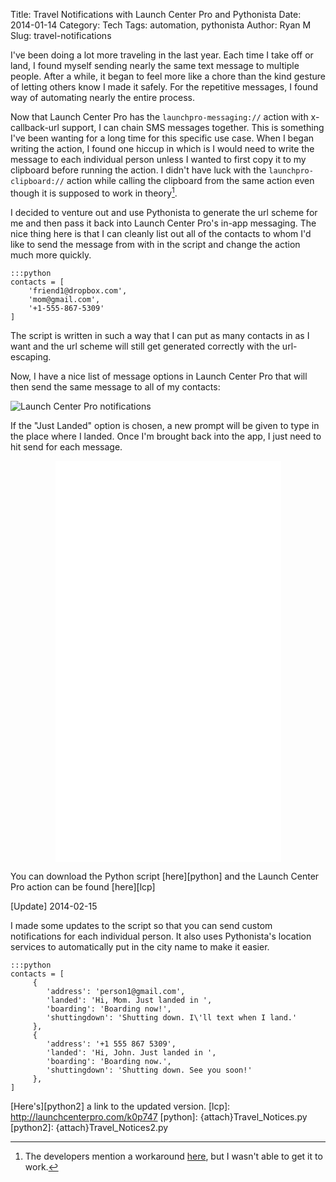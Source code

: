 Title: Travel Notifications with Launch Center Pro and Pythonista
Date: 2014-01-14
Category: Tech
Tags: automation, pythonista
Author: Ryan M
Slug: travel-notifications

I've been doing a lot more traveling in the last year. Each time I take off or land, I found myself sending nearly the same text message to multiple people. After a while, it began to feel more like a chore than the kind gesture of letting others know I made it safely. For the repetitive messages, I found  way of automating nearly the entire process.
<!-- PELICAN_END_SUMMARY -->  

Now that Launch Center Pro has the `launchpro-messaging://` action with x-callback-url support, I can chain SMS messages together. This is something I've been wanting for a long time for this specific use case. When I began writing the action, I found one hiccup in which is I would need to write the message to each individual person unless I wanted to first copy it to my clipboard before running the action. I didn't have luck with the `launchpro-clipboard://` action while calling the clipboard from the same action even though it is supposed to work in theory[^1].

I decided to venture out and use Pythonista to generate the url scheme for me and then pass it back into Launch Center Pro's in-app messaging. The nice thing here is that I can cleanly list out all of the contacts to whom I'd like to send the message from with in the script and change the action much more quickly.
	
	:::python
	contacts = [
		'friend1@dropbox.com',
		'mom@gmail.com',
		'+1-555-867-5309'
	]

The script is written in such a way that I can put as many contacts in as I want and the url scheme will still get generated correctly with the url-escaping. 

Now, I have a nice list of message options in Launch Center Pro that will then send the same message to all of my contacts:

![Launch Center Pro notifications]({attach}lcp_notifications.png)

If the "Just Landed" option is chosen, a new prompt will be given to type in the place where I landed. Once I'm brought back into the app, I just need to hit send for each message.

<span style="text-align: center; display: block;">
<iframe src="//player.vimeo.com/video/84171813?title=0&amp;byline=0&amp;portrait=0" width="361" height="642" frameborder="0" webkitallowfullscreen mozallowfullscreen allowfullscreen></iframe>
</span>


You can download the Python script [here][python] and the Launch Center Pro action can be found [here][lcp]

\[Update\] 2014-02-15  

I made some updates to the script so that you can send custom notifications for each individual person. It also uses Pythonista's location services to automatically put in the city name to make it easier.

    :::python
    contacts = [
         {
            'address': 'person1@gmail.com',
            'landed': 'Hi, Mom. Just landed in ',
            'boarding': 'Boarding now!',
            'shuttingdown': 'Shutting down. I\'ll text when I land.'
         },
         {
            'address': '+1 555 867 5309',
            'landed': 'Hi, John. Just landed in ',
            'boarding': 'Boarding now.',
            'shuttingdown': 'Shutting down. See you soon!'
         },
    ]

[Here's][python2] a link to the updated version.
[lcp]: http://launchcenterpro.com/k0p747
[python]: {attach}Travel_Notices.py
[python2]: {attach}Travel_Notices2.py

[^1]: The developers mention a workaround [here](http://help.contrast.co/hc/en-us/articles/200611883-x-callback-url-Support), but I wasn't able to get it to work.
